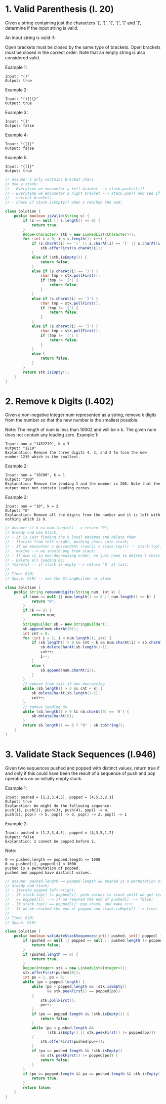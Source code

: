 # 1. Valid Parenthesis (l. 20)
Given a string containing just the characters '(', ')', '{', '}', '[' and ']', determine if the input string is valid.

An input string is valid if:

Open brackets must be closed by the same type of brackets.
Open brackets must be closed in the correct order.
Note that an empty string is also considered valid.

Example 1:
```
Input: "()"
Output: true
```
Example 2:
```
Input: "()[]{}"
Output: true
```
Example 3:
```
Input: "(]"
Output: false
```
Example 4:
```
Input: "([)]"
Output: false
```
Example 5:
```
Input: "{[]}"
Output: true
```

```java
// Assume: s only contains bracket chars
// Use a stack;
// - Everytime we encounter a left bracket --> stack.push(s[i])
// - Everytime we encounter a right bracket --> stack.pop() and see if it matches 
//   current bracket;
// - Check if stack.isEmpty() when s reaches the end;

class Solution {
    public boolean isValid(String s) {
        if (s == null || s.length() == 0) {
            return true;
        }
        Deque<Character> stk = new LinkedList<Character>();
        for (int i = 0; i < s.length(); i++) {
            if (s.charAt(i) == '(' || s.charAt(i) == '{' || s.charAt(i) == '[') {
                stk.offerFirst(s.charAt(i));
            }
            else if (stk.isEmpty()) {
                return false;
            }
            else if (s.charAt(i) == ')') {
                char tmp = stk.pollFirst();
                if (tmp != '(') {
                    return false;
                }
            }
            else if (s.charAt(i) == '}') {
                char tmp = stk.pollFirst();
                if (tmp != '{') {
                    return false;
                }
            }
            else if (s.charAt(i) == ']') {
                char tmp = stk.pollFirst();
                if (tmp != '[') {
                    return false;
                }
            }
            else {
                return false;
            }
        }
        return stk.isEmpty();
    }
}
```

# 2. Remove k Digits (l.402)
Given a non-negative integer num represented as a string, remove k digits from the number so that the new number is the smallest possible.

Note:
The length of num is less than 10002 and will be ≥ k.
The given num does not contain any leading zero.
Example 1:
```
Input: num = "1432219", k = 3
Output: "1219"
Explanation: Remove the three digits 4, 3, and 2 to form the new number 1219 which is the smallest.
```
Example 2:
```
Input: num = "10200", k = 1
Output: "200"
Explanation: Remove the leading 1 and the number is 200. Note that the output must not contain leading zeroes.
```
Example 3:
```
Input: num = "10", k = 2
Output: "0"
Explanation: Remove all the digits from the number and it is left with nothing which is 0.
```

```java
// Assume: if k >= num.length() --> return "0";
// Greedy and Use Stack;
// - It is just finding the k local maximas and delete them
// - Iterate from left->right, pushing chars into stack;
// - If we encounter a descendent (num[i] < stack.top()) -- stack.top() is the local
//   maxima --> we should pop from stack;
// - If num is in non-decreasing order, we just need to delete k chars from tail;
// - Delete all leading 0s;
// *Careful -- if stack is empty --> return '0' at last;
//
// Time: O(N)
// Space: O(N) -- use the StringBuilder as stack

class Solution {
    public String removeKdigits(String num, int k) {
        if (num == null || num.length() == 0 || num.length() <= k) {
            return "0";
        }
        if (k <= 0) {
            return num;
        }
        StringBuilder sb = new StringBuilder();
        sb.append(num.charAt(0));
        int cnt = 0;
        for (int i = 1; i < num.length(); i++) {
            if (sb.length() > 0 && cnt < k && num.charAt(i) < sb.charAt(sb.length()-1)) {
                sb.deleteCharAt(sb.length()-1);
                cnt++;
                i--;
            }
            else {
                sb.append(num.charAt(i));
            }
        }
        // remove from tail if non-decreasing
        while (sb.length() > 0 && cnt < k) {
            sb.deleteCharAt(sb.length()-1);
            cnt++;
        }
        // remove leading 0s
        while (sb.length() > 0 && sb.charAt(0) == '0') {
            sb.deleteCharAt(0);
        }
        return sb.length() == 0 ? "0" : sb.toString();
    }
}
```

# 3. Validate Stack Sequences (l.946)
Given two sequences pushed and popped with distinct values, return true if and only if this could have been the result of a sequence of push and pop operations on an initially empty stack.

Example 1:
```
Input: pushed = [1,2,3,4,5], popped = [4,5,3,2,1]
Output: true
Explanation: We might do the following sequence:
push(1), push(2), push(3), push(4), pop() -> 4,
push(5), pop() -> 5, pop() -> 3, pop() -> 2, pop() -> 1
```
Example 2:
```
Input: pushed = [1,2,3,4,5], popped = [4,3,5,1,2]
Output: false
Explanation: 1 cannot be popped before 2.
```
Note:
```
0 <= pushed.length == popped.length <= 1000
0 <= pushed[i], popped[i] < 1000
pushed is a permutation of popped.
pushed and popped have distinct values.
```

```java
// Assume: pushed.length == popped.length && pushed is a permutation of popped;
// Greedy and Stack;
// - Iterate popped left->right;
// - If stack.top() != popped[i]: push values to stack until we got stack.top()
//   == popped[i]; --> If we reached the end of pushed[] --> false;
// - If stack.top() == popped[i]: pop stack, and make i++;
// - If we've reached the end of popped and stack.isEmpty() --> true;
//
// Time: O(N)
// Space: O(N)

class Solution {
    public boolean validateStackSequences(int[] pushed, int[] popped) {
        if (pushed == null || popped == null || pushed.length != popped.length) {
            return false;
        }
        if (pushed.length == 0) {
            return true;
        }
        Deque<Integer> stk = new LinkedList<Integer>();
        stk.offerFirst(pushed[0]);
        int pu = 1, po = 0;
        while (po < popped.length) {
            while (po < popped.length && !stk.isEmpty()
                   && stk.peekFirst() == popped[po])
            {
                stk.pollFirst();
                po++;
            }
            if (po == popped.length && !stk.isEmpty()) {
                return false;
            }
            while (pu < pushed.length &&
                   (stk.isEmpty() || stk.peekFirst() != popped[po]))
            {
                stk.offerFirst(pushed[pu++]);
            }
            if (pu == pushed.length && !stk.isEmpty()
                && stk.peekFirst() != popped[po]) {
                return false;
            }
        }
        if (po == popped.length && pu == pushed.length && stk.isEmpty()) {
            return true;
        }
        return false;
    }
}
```